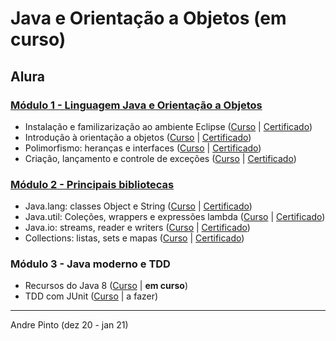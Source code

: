 # Java e Orientação a Objetos (em curso)
## Alura

### [Módulo 1 - Linguagem Java e Orientação a Objetos](https://github.com/andre6293/Alura-Java-e-Orientacao-a-Objetos/tree/main/1%20-%20Linguagem%20Java%20e%20Orienta%C3%A7%C3%A3o%20a%20Objetos)
  * Instalação e familizarização ao ambiente Eclipse ([Curso](https://cursos.alura.com.br/course/java-primeiros-passos) | [Certificado](https://cursos.alura.com.br/certificate/c20c5cb3-90e3-4b0f-a7cc-22f395838379))
  * Introdução à orientação a objetos ([Curso](https://cursos.alura.com.br/course/java-introducao-orientacao-objetos) | [Certificado](https://cursos.alura.com.br/certificate/9dd0c449-c1d8-4902-80cd-565b20f05879))
  * Polimorfismo: heranças e interfaces ([Curso](https://cursos.alura.com.br/course/java-heranca-interfaces-polimorfismo) | [Certificado](https://cursos.alura.com.br/certificate/87e7442a-fa6c-436d-9145-e661268b4595))
  * Criação, lançamento e controle de exceções ([Curso](https://cursos.alura.com.br/course/java-excecoes) | [Certificado](https://cursos.alura.com.br/certificate/afc8b052-8dae-44c5-826f-e7b8ced7abee))

### [Módulo 2 - Principais bibliotecas](https://github.com/andre6293/Alura-Java-e-Orientacao-a-Objetos/tree/main/2%20-%20Principais%20bibliotecas) 
  * Java.lang: classes Object e String ([Curso](https://cursos.alura.com.br/course/java-pacotes-e-java-lang) | [Certificado](https://cursos.alura.com.br/certificate/1f7fff9d-cfd0-4dbf-a08a-34f841323489))
  * Java.util: Coleções, wrappers e expressões lambda ([Curso](https://cursos.alura.com.br/course/java-util-lambdas) | [Certificado](https://cursos.alura.com.br/certificate/9e0ac6c4-aaba-4900-bad0-084fb2d659b1))
  * Java.io: streams, reader e writers ([Curso](https://cursos.alura.com.br/course/java-trabalhando-com-io) | [Certificado](https://cursos.alura.com.br/certificate/75fc0bb4-54bf-4af7-b855-d57e061c8411))
  * Collections: listas, sets e mapas ([Curso](https://cursos.alura.com.br/course/java-collections) | [Certificado](https://cursos.alura.com.br/certificate/2e441bca-c7bf-48fb-9e45-ef704139e771))

### Módulo 3 - Java moderno e TDD
  * Recursos do Java 8 ([Curso](https://cursos.alura.com.br/course/java8-lambdas) | **em curso**)
  * TDD com JUnit ([Curso](https://cursos.alura.com.br/course/tdd) | a fazer)

---
Andre Pinto (dez 20 - jan 21)
